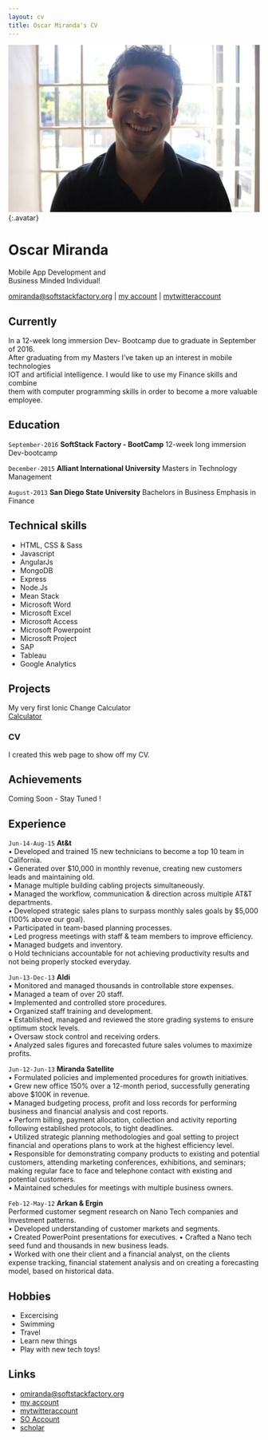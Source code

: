 ```yaml
---
layout: cv
title: Oscar Miranda's CV
---
```


![Oscar](./media/22.png){:.avatar}

# Oscar Miranda<br>
Mobile App Development and <br> 
Business Minded Individual!

<div id="webaddress">
<a href="mailto:">omiranda@softstackfactory.org</a>
|
<i class="fa fa-github"></i> <a href="https://github.com/omirandassf/omiranda.gitbhub.io.git">my account</a>
|
<i class="fa fa-twitter"></i> <a href="http://twitter.com/">mytwitteraccount</a>
</div>


## Currently

In a 12-week long immersion Dev- Bootcamp due to graduate in September of 2016.<br> 
After graduating from my Masters I’ve taken up an interest in mobile technologies <br>
IOT and artificial intelligence. I would like to use my Finance skills and combine <br>
them with computer programming skills in order to become a more valuable employee.


## Education

`September-2016`
__SoftStack Factory - BootCamp__ 12-week long immersion Dev-bootcamp

`December-2015`
__Alliant International University__ Masters in Technology Management

`August-2013`
__San Diego State University__ Bachelors in Business Emphasis in Finance


## Technical skills

* HTML, CSS & Sass
* Javascript
* AngularJs
* MongoDB
* Express
* Node.Js
* Mean Stack
* Microsoft Word
* Microsoft Excel
* Microsoft Access
* Microsoft Powerpoint
* Microsoft Project
* SAP
* Tableau
* Google Analytics

## Projects
My very first Ionic Change Calculator <br>
<a href="http://codepen.io/ozkar521/pen/QEEdyL">Calculator</a>

### CV

I created this web page to show off my CV.  

## Achievements

Coming Soon - Stay Tuned !

## Experience

`Jun-14-Aug-15`
__At&t__ <br>
•	Developed and trained 15 new technicians to become a top 10 team in California.<br>
•	Generated over $10,000 in monthly revenue, creating new customers leads and maintaining old.<br>
•	Manage multiple building cabling projects simultaneously. <br>
•	Managed the workflow, communication & direction across multiple AT&T departments.<br>
•	Developed strategic sales plans to surpass monthly sales goals by $5,000 (100% above our goal).<br>
•	Participated in team-based planning processes. <br>
•	Led progress meetings with staff & team members to improve efficiency. <br>
•	Managed budgets and inventory.<br>
    o   Hold technicians accountable for not achieving productivity results and not being properly stocked everyday.<br>

`Jun-13-Dec-13`
__Aldi__ <br>
•	Monitored and managed thousands in controllable store expenses.<br>
•	Managed a team of over 20 staff.<br>
•	Implemented and controlled store procedures. <br>
•	Organized staff training and development.<br>
•	Established, managed and reviewed the store grading systems to ensure optimum stock levels. <br>
•	Oversaw stock control and receiving orders.<br>
•	Analyzed sales figures and forecasted future sales volumes to maximize profits. <br>

`Jun-12-Jun-13`
__Miranda Satellite__ <br>
•	Formulated policies and implemented procedures for growth initiatives.<br>
•	Grew new office 150% over a 12-month period, successfully generating above $100K in revenue.<br>
•	Managed budgeting process, profit and loss records for performing business and financial analysis and cost reports.<br>
•	Perform billing, payment allocation, collection and activity reporting following established protocols, to tight deadlines. <br>
•	Utilized strategic planning methodologies and goal setting to project financial and operations plans to work at the highest efficiency level.<br>
•	Responsible for demonstrating company products to existing and potential customers, attending marketing conferences, exhibitions, and seminars; making regular face to face and telephone contact with existing and potential customers.<br> 
•	Maintained schedules for meetings with multiple business owners. <br>

`Feb-12-May-12`
__Arkan & Ergin__ <br>
Performed customer segment research on Nano Tech companies and Investment patterns.<br>
• 	Developed understanding of customer markets and segments.<br>
•	Created PowerPoint presentations for executives.
•	Crafted a Nano tech seed fund and thousands in new business leads.<br>
•	Worked with one their client and a financial analyst, on the clients expense tracking, financial statement analysis and on creating a forecasting model, based on historical data.<br>




## Hobbies

* Excercising
* Swimming
* Travel
* Learn new things
* Play with new tech toys!

## Links

* <i class="fa fa-envelope"></i> <a href="mailto:">omiranda@softstackfactory.org</a><br />
* <i class="fa fa-github"></i> <a href="https://github.com/omirandassf">my account</a><br />
* <i class="fa fa-twitter"></i> <a href="http://twitter.com/">mytwitteraccount</a><br />
* <i class="fa fa-stack-overflow"></i> <a href="http://stackoverflow.com/">SO Account</a>
* <i class="fa fa-google"></i> <a href="http://scholar.google.com/">scholar</a>

